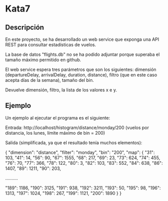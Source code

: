 # Kata7

## Descripción
En este proyecto, se ha desarrollado un web service que exponga una API REST para consultar estadísticas de vuelos.

La base de datos "flights.db" no se ha podido adjuntar porque superaba el tamaño máximo permitido en github.

El web service espera tres parámetros que son los siguientes: dimensión (departureDelay, arrivalDelay, duration, distance), filtro (que en este caso acepta días de la semana), tamaño del bin.

Devuelve dimensión, filtro, la lista de los valores x e y.

## Ejemplo

Un ejemplo al ejecutar el programa es el siguiente:

Entrada:     http://localhost/histogram/distance/monday/200 (vuelos por distancia, los lunes, límite máximo de bin = 200)

Salida (simplificada, ya que el resultado tenía muchos elementos):

{ "dimension": "distance", "filter": "monday", "bin": "200", "map": { "31": 103, "41": 14, "56": 90, "67": 1555, "68": 217, "69": 23, "73": 624, "74": 455, "76": 70, "77": 366, "78": 122, "80": 3, "82": 103, "83": 552, "84": 638, "86": 1407, "89": 1211, "90": 203, 

..........

"189": 1186, "190": 3125, "191": 938, "192": 3211, "193": 50, "195": 98, "196": 1313, "197": 1024, "198": 267, "199": 1121, "200": 1890 } }
